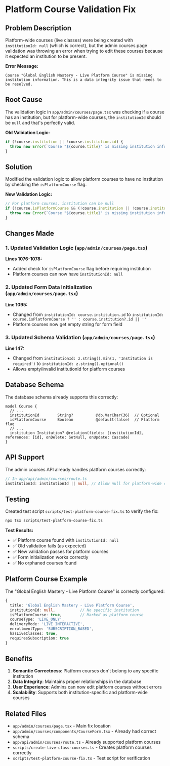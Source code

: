 # Platform Course Validation Fix

## Problem Description

Platform-wide courses (live classes) were being created with `institutionId: null` (which is correct), but the admin courses page validation was throwing an error when trying to edit these courses because it expected an institution to be present.

**Error Message:**
```
Course "Global English Mastery - Live Platform Course" is missing institution information. This is a data integrity issue that needs to be resolved.
```

## Root Cause

The validation logic in `app/admin/courses/page.tsx` was checking if a course has an institution, but for platform-wide courses, the `institutionId` should be `null` and that's perfectly valid.

**Old Validation Logic:**
```typescript
if (!course.institution || !course.institution.id) {
  throw new Error(`Course "${course.title}" is missing institution information. This is a data integrity issue that needs to be resolved.`);
}
```

## Solution

Modified the validation logic to allow platform courses to have no institution by checking the `isPlatformCourse` flag.

**New Validation Logic:**
```typescript
// For platform courses, institution can be null
if (!course.isPlatformCourse && (!course.institution || !course.institution.id)) {
  throw new Error(`Course "${course.title}" is missing institution information. This is a data integrity issue that needs to be resolved.`);
}
```

## Changes Made

### 1. Updated Validation Logic (`app/admin/courses/page.tsx`)

**Lines 1076-1078:**
- Added check for `isPlatformCourse` flag before requiring institution
- Platform courses can now have `institutionId: null`

### 2. Updated Form Data Initialization (`app/admin/courses/page.tsx`)

**Line 1095:**
- Changed from `institutionId: course.institution.id` to `institutionId: course.isPlatformCourse ? '' : course.institution?.id || ''`
- Platform courses now get empty string for form field

### 3. Updated Schema Validation (`app/admin/courses/page.tsx`)

**Line 147:**
- Changed from `institutionId: z.string().min(1, 'Institution is required')` to `institutionId: z.string().optional()`
- Allows empty/invalid institutionId for platform courses

## Database Schema

The database schema already supports this correctly:

```prisma
model Course {
  // ...
  institutionId        String?          @db.VarChar(36)  // Optional
  isPlatformCourse     Boolean          @default(false)  // Platform flag
  // ...
  institution Institution? @relation(fields: [institutionId], references: [id], onDelete: SetNull, onUpdate: Cascade)
}
```

## API Support

The admin courses API already handles platform courses correctly:

```typescript
// In app/api/admin/courses/route.ts
institutionId: institutionId || null, // Allow null for platform-wide courses
```

## Testing

Created test script `scripts/test-platform-course-fix.ts` to verify the fix:

```bash
npx tsx scripts/test-platform-course-fix.ts
```

**Test Results:**
- ✅ Platform course found with `institutionId: null`
- ✅ Old validation fails (as expected)
- ✅ New validation passes for platform courses
- ✅ Form initialization works correctly
- ✅ No orphaned courses found

## Platform Course Example

The "Global English Mastery - Live Platform Course" is correctly configured:

```typescript
{
  title: 'Global English Mastery - Live Platform Course',
  institutionId: null,           // No specific institution
  isPlatformCourse: true,        // Marked as platform course
  courseType: 'LIVE_ONLY',
  deliveryMode: 'LIVE_INTERACTIVE',
  enrollmentType: 'SUBSCRIPTION_BASED',
  hasLiveClasses: true,
  requiresSubscription: true
}
```

## Benefits

1. **Semantic Correctness**: Platform courses don't belong to any specific institution
2. **Data Integrity**: Maintains proper relationships in the database
3. **User Experience**: Admins can now edit platform courses without errors
4. **Scalability**: Supports both institution-specific and platform-wide courses

## Related Files

- `app/admin/courses/page.tsx` - Main fix location
- `app/admin/courses/components/CourseForm.tsx` - Already had correct schema
- `app/api/admin/courses/route.ts` - Already supported platform courses
- `scripts/create-live-class-courses.ts` - Creates platform courses correctly
- `scripts/test-platform-course-fix.ts` - Test script for verification 